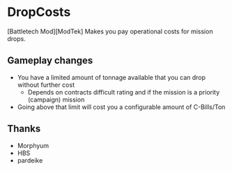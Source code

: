 # DropCosts

[Battletech Mod][ModTek] Makes you pay operational costs for mission drops.

## Gameplay changes
* You have a limited amount of tonnage available that you can drop without further cost
    * Depends on contracts difficult rating and if the mission is a priority (campaign) mission
* Going above that limit will cost you a configurable amount of C-Bills/Ton

## Thanks
* Morphyum
* HBS
* pardeike